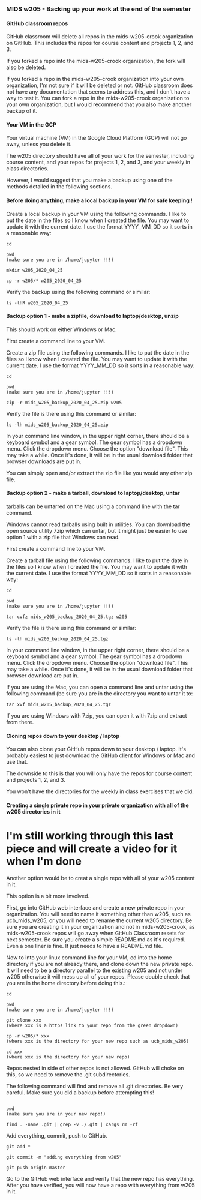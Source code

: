 ### MIDS w205 - Backing up your work at the end of the semester

#### GitHub classroom repos

GitHub classroom will delete all repos in the mids-w205-crook organization on GitHub.  This includes the repos for course content and projects 1, 2, and 3. 

If you forked a repo into the mids-w205-crook organization, the fork will also be deleted.

If you forked a repo in the mids-w205-crook organization into your own organization, I'm not sure if it will be deleted or not.  GitHub classroom does not have any documentation that seems to address this, and I don't have a way to test it.   You can fork a repo in the mids-w205-crook organization to your own organization, but I would recommend that you also make another backup of it.

#### Your VM in the GCP

Your virtual machine (VM) in the Google Cloud Platform (GCP) will not go away, unless you delete it.  

The w205 directory should have all of your work for the semester, including course content, and your repos for projects 1, 2, and 3, and your weekly in class directories.  

However, I would suggest that you make a backup using one of the methods detailed in the following sections.

#### Before doing anything, make a local backup in your VM for safe keeping !

Create a local backup in your VM using the following commands. I like to put the date in the files so I know when I created the file.  You may want to update it with the current date.  I use the format YYYY_MM_DD so it sorts in a reasonable way:

```
cd

pwd
(make sure you are in /home/jupyter !!!)

mkdir w205_2020_04_25

cp -r w205/* w205_2020_04_25

```

Verify the backup using the following command or similar:

```
ls -lhR w205_2020_04_25
```


#### Backup option 1 - make a zipfile, download to laptop/desktop, unzip

This should work on either Windows or Mac.

First create a command line to your VM.

Create a zip file using the following commands. I like to put the date in the files so I know when I created the file.  You may want to update it with the current date.  I use the format YYYY_MM_DD so it sorts in a reasonable way:

```
cd

pwd
(make sure you are in /home/jupyter !!!)

zip -r mids_w205_backup_2020_04_25.zip w205

```

Verify the file is there using this command or similar:

```
ls -lh mids_w205_backup_2020_04_25.zip
```

In your command line window, in the upper right corner, there should be a keyboard symbol and a gear symbol.  The gear symbol has a dropdown menu.  Click the dropdown menu.  Choose the option "download file".   This may take a while.  Once it's done, it will be in the usual download folder that browser downloads are put in.

You can simply open and/or extract the zip file like you would any other zip file.

#### Backup option 2 - make a tarball, download to laptop/desktop, untar

tarballs can be untarred on the Mac using a command line with the tar command.  

Windows cannot read tarballs using built in utilities.  You can download the open source utility 7zip which can untar, but it might just be easier to use option 1 with a zip file that Windows can read.

First create a command line to your VM.

Create a tarball file using the following commands. I like to put the date in the files so I know when I created the file.  You may want to update it with the current date.  I use the format YYYY_MM_DD so it sorts in a reasonable way:

```
cd

pwd
(make sure you are in /home/jupyter !!!)

tar cvfz mids_w205_backup_2020_04_25.tgz w205
```

Verify the file is there using this command or similar:

```
ls -lh mids_w205_backup_2020_04_25.tgz
```

In your command line window, in the upper right corner, there should be a keyboard symbol and a gear symbol.  The gear symbol has a dropdown menu.  Click the dropdown menu.  Choose the option "download file".   This may take a while.  Once it's done, it will be in the usual download folder that browser download are put in.

If you are using the Mac, you can open a command line and untar using the following command (be sure you are in the directory you want to untar it to:

```
tar xvf mids_w205_backup_2020_04_25.tgz
```

If you are using Windows with 7zip, you can open it with 7zip and extract from there.

#### Cloning repos down to your desktop / laptop

You can also clone your GitHub repos down to your desktop / laptop.  It's probably easiest to just download the GitHub client for Windows or Mac and use that.

The downside to this is that you will only have the repos for course content and projects 1, 2, and 3.  

You won't have the directories for the weekly in class exercises that we did.

#### Creating a single private repo in your private organization with all of the w205 directories in it

# I'm still working through this last piece and will create a video for it when I'm done


Another option would be to creat a single repo with all of your w205 content in it.  

This option is a bit more involved.

First, go into GitHub web interface and create a new private repo in your organization.   You will need to name it something other than w205, such as ucb_mids_w205, or you will need to rename the current w205 directory. Be sure you are creating it in your organization and not in mids-w205-crook, as mids-w205-crook repos will go away when GitHub Classroom resets for next semester.  Be sure you create a simple README.md as it's required.  Even a one liner is fine.  It just needs to have a README.md file.

Now to into your linux command line for your VM, cd into the home directory if you are not already there, and clone down the new private repo.  It will need to be a directory parallel to the existing w205 and not under w205 otherwise it will mess up all of your repos.  Please double check that you are in the home directory before doing this.:

```
cd

pwd
(make sure you are in /home/jupyter !!!)

git clone xxx
(where xxx is a https link to your repo from the green dropdown)

cp -r w205/* xxx
(where xxx is the directory for your new repo such as ucb_mids_w205)

cd xxx
(where xxx is the directory for your new repo)

```

Repos nested in side of other repos is not allowed.  GitHub will choke on this, so we need to remove the .git subdirectories.

The following command will find and remove all .git directories.  Be very careful.  Make sure you did a backup before attempting this!

```

pwd
(make sure you are in your new repo!)

find . -name .git | grep -v ./.git | xargs rm -rf

```

Add everything, commit, push to GitHub.

```
git add *

git commit -m "adding everything from w205"

git push origin master

```

Go to the GitHub web interface and verify that the new repo has everything.  After you have verified, you will now have a repo with everything from w205 in it.



